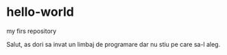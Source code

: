 # hello-world
my firs repository

Salut, as dori sa invat un limbaj de programare dar nu stiu pe care sa-l aleg.
